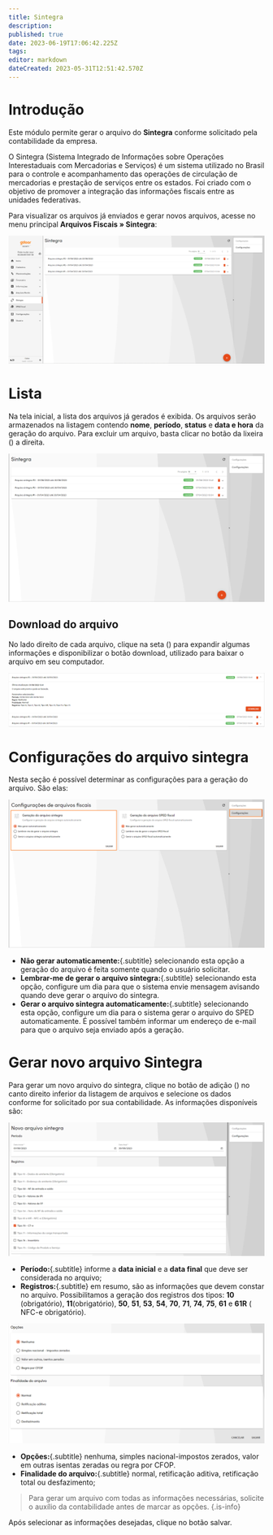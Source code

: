 ```yaml
---
title: Sintegra
description: 
published: true
date: 2023-06-19T17:06:42.225Z
tags: 
editor: markdown
dateCreated: 2023-05-31T12:51:42.570Z
---
```


# Introdução

Este módulo permite gerar o arquivo do **Sintegra** conforme solicitado pela contabilidade da empresa.

O Sintegra (Sistema Integrado de Informações sobre Operações Interestaduais com Mercadorias e Serviços) é um sistema utilizado no Brasil para o controle e acompanhamento das operações de circulação de mercadorias e prestação de serviços entre os estados. Foi criado com o objetivo de promover a integração das informações fiscais entre as unidades federativas.

Para visualizar os arquivos já enviados e gerar novos arquivos, acesse no menu principal **Arquivos Fiscais &raquo; Sintegra**:

![lista_sintegra.png](/arquivos_fiscais/sintegra/lista_sintegra.png)

# Lista

Na tela inicial, a lista dos arquivos já gerados é exibida. Os arquivos serão armazenados na listagem contendo **nome**, **período**, **status** e **data e hora** da geração do arquivo. Para excluir um arquivo, basta clicar no botão da lixeira (<em class="mdi mdi-delete"></em>) a direita. 

![lista_sintegra1.png](/arquivos_fiscais/sintegra/lista_sintegra1.png)



## Download do arquivo

No lado direito de cada arquivo, clique na seta (<em class="mdi mdi-chevron-down"></em>) para expandir algumas informações e disponibilizar o botão <span class="mat-button mdi "> download</span>, utilizado para baixar o arquivo em seu computador.

![lista_sintegra2.png](/arquivos_fiscais/sintegra/lista_sintegra2.png)


# Configurações do arquivo sintegra
Nesta seção é possível determinar as configurações para a geração do arquivo. São elas: 

![config_sintegra.png](/arquivos_fiscais/sintegra/config_sintegra.png)

- **Não gerar automaticamente:**{.subtitle} selecionando esta opção a geração do arquivo é feita somente quando o usuário solicitar.
- **Lembrar-me de gerar o arquivo sintegra:**{.subtitle} selecionando esta opção, configure um dia para que o sistema envie mensagem  avisando quando deve gerar o arquivo do sintegra.
- **Gerar o arquivo sintegra automaticamente:**{.subtitle} selecionando esta opção, configure um dia para o sistema gerar o arquivo do SPED automaticamente. É possível também informar um endereço de e-mail para que o arquivo seja enviado após a geração.

# Gerar novo arquivo Sintegra

Para gerar um novo arquivo do sintegra, clique no botão de adição (<em class="mdi mdi-plus-circle"></em>) no canto direito inferior da listagem de arquivos e selecione os dados conforme for solicitado por sua contabilidade. As informações disponíveis são:

![registro_sintegra.png](/arquivos_fiscais/sintegra/registro_sintegra.png)
- **Período:**{.subtitle} informe a **data inicial** e a **data final** que deve ser considerada no arquivo;
- **Registros:**{.subtitle} em resumo, são as informações que devem constar no arquivo. Possibilitamos a geração dos registros dos tipos: **10** (obrigatório), **11**(obrigatório), **50**, **51**, **53**, **54**, **70**, **71**, **74**, **75**, **61** e **61R** ( NFC-e obrigatório).





![registro_sintegra1.png](/arquivos_fiscais/sintegra/registro_sintegra1.png)

- **Opções:**{.subtitle} nenhuma, simples nacional-impostos zerados, valor em outras isentas zeradas ou regra por CFOP.
- **Finalidade do arquivo:**{.subtitle} normal, retificação aditiva, retificação total ou desfazimento;


> Para gerar um arquivo com todas as informações necessárias, solicite o auxílio da contabilidade antes de marcar as opções.
{.is-info}

Após selecionar as informações desejadas, clique no botão <span class="mat-button mdi "> salvar</span>.